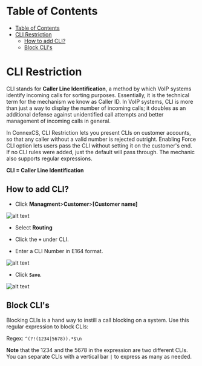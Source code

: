 # Table of Contents

- [Table of Contents](#table-of-contents)
- [CLI Restriction](#cli-restriction)
  - [How to add CLI?](#how-to-add-cli)
  - [Block CLI's](#block-clis)

# CLI Restriction

CLI stands for **Caller Line Identification**, a method by which VoIP systems identify incoming calls for sorting purposes.  Essentially, it is the technical term for the mechanism we know as Caller ID. In VoIP systems, CLI is more than just a way to display the number of incoming calls; it doubles as an additional defense against unidentified call attempts and better management of incoming calls in general.

In ConnexCS, CLI Restriction lets you present CLIs on customer accounts, so that any caller without a valid number is rejected outright.  Enabling Force CLI option lets users pass the CLI without setting it on the customer's end. If no CLI rules were added,  just the default will pass through.  The mechanic also supports regular expressions.

**CLI = Caller Line Identification**

## How to add CLI?
* Click  **Managment**>**Customer**>**[Customer name]**

![alt text][CLI-0]

* Select **Routing**

* Click the **`+`** under CLI.

* Enter a CLI Number in E164 format.

![alt text][CLI-2]

* Click **`Save`**.

![alt text][CLI-4]



[CLI-0]: https://raw.githubusercontent.com/digipigeon/connexcs-user-docs/master/img/CLI-0.png "CLI-0"
[CLI-2]: https://raw.githubusercontent.com/digipigeon/connexcs-user-docs/master/img/CLI-2.png "CLI-2"
[CLI-4]: https://raw.githubusercontent.com/digipigeon/connexcs-user-docs/master/img/CLI-4.png "CLI-4"

## Block CLI's

Blocking CLIs is a hand way to instill a call blocking on a system. Use this regular expression to block CLIs:

Regex: ```^(?!(1234|5678)).*$\n```

**Note** that the 1234 and the 5678 in the expression are two different CLIs. You can separate CLIs with a vertical bar `|` to express as many as needed.
